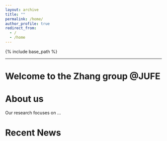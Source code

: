 ```yaml
---
layout: archive
title: ""
permalink: /home/
author_profile: true
redirect_from:
  - /
  - /home
---
```


{% include base_path %}

---
# Welcome to the Zhang group @JUFE

# About us

Our research focuses on ...


# Recent News

